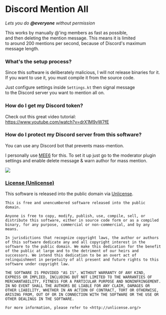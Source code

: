 # Discord Mention All
_Lets you do **@everyone** without permission_

This works by manually @'ing members as fast as possible,  
and then deleting the mention message. This means it is limited  
to around 200 mentions per second, because of Discord's maximum  
message length.

### What's the setup process?

Since this software is deliberately malicious, I will not release binaries for it.  
If you want to use it, you must compile it from the source code.

Just configure settings inside `Settings.kt` then signal message  
to the Discord server you want to mention all on.

### How do I get my Discord token?

Check out this great video tutorial:  
https://www.youtube.com/watch?v=drX1M9vW7fE

### How do I protect my Discord server from this software?

You can use any Discord bot that prevents mass-mention.

I personally use [MEE6](https://mee6.xyz) for this. To set it up just go to the moderator plugin  
settings and enable delete message & warn author for mass mention.

![](https://i.imgur.com/pZNrpHO.png)

### [License (Unlicense)](https://github.com/Jire/discordmentionall/blob/master/LICENSE.txt)

This software is released into the public domain via [Unlicense](http://unlicense.org/).

```
This is free and unencumbered software released into the public domain.

Anyone is free to copy, modify, publish, use, compile, sell, or
distribute this software, either in source code form or as a compiled
binary, for any purpose, commercial or non-commercial, and by any
means.

In jurisdictions that recognize copyright laws, the author or authors
of this software dedicate any and all copyright interest in the
software to the public domain. We make this dedication for the benefit
of the public at large and to the detriment of our heirs and
successors. We intend this dedication to be an overt act of
relinquishment in perpetuity of all present and future rights to this
software under copyright law.

THE SOFTWARE IS PROVIDED "AS IS", WITHOUT WARRANTY OF ANY KIND,
EXPRESS OR IMPLIED, INCLUDING BUT NOT LIMITED TO THE WARRANTIES OF
MERCHANTABILITY, FITNESS FOR A PARTICULAR PURPOSE AND NONINFRINGEMENT.
IN NO EVENT SHALL THE AUTHORS BE LIABLE FOR ANY CLAIM, DAMAGES OR
OTHER LIABILITY, WHETHER IN AN ACTION OF CONTRACT, TORT OR OTHERWISE,
ARISING FROM, OUT OF OR IN CONNECTION WITH THE SOFTWARE OR THE USE OR
OTHER DEALINGS IN THE SOFTWARE.

For more information, please refer to <http://unlicense.org/>
```